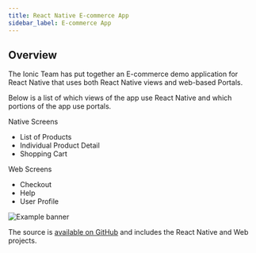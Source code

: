 ```yaml
---
title: React Native E-commerce App
sidebar_label: E-commerce App
---
```


## Overview

The Ionic Team has put together an E-commerce demo application for React Native that uses both React Native views and web-based Portals.

Below is a list of which views of the app use React Native and which portions of the app use portals.

Native Screens

- List of Products
- Individual Product Detail
- Shopping Cart

Web Screens

- Checkout
- Help
- User Profile

![Example banner](/img/portals-diagram-reactnative.png)

The source is [available on GitHub](https://github.com/ionic-team/cs-portals-ecommerce-react-native) and includes the React Native and Web projects.
